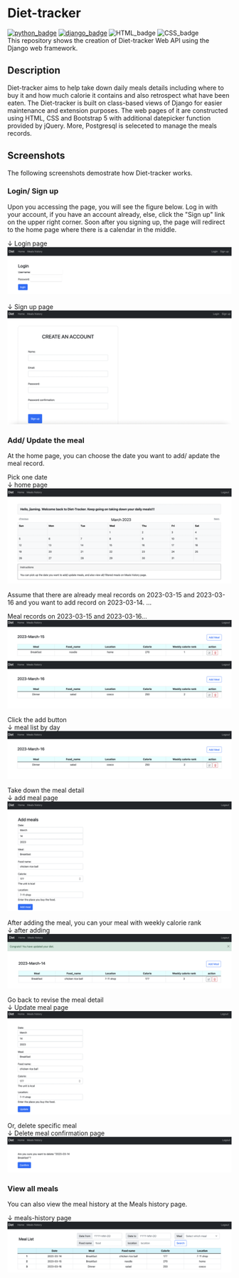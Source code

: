 # Diet-tracker
[![python_badge](https://img.shields.io/badge/Python-3776AB?style=for-the-badge&logo=python&logoColor=white&link=https://www.python.org/)](https://www.python.org/) [![django_badge](https://img.shields.io/badge/Django-092E20?style=for-the-badge&logo=django&logoColor=white&link=https://www.djangoproject.com)](https://www.djangoproject.com) ![HTML_badge](https://img.shields.io/badge/HTML5-E34F26?style=for-the-badge&logo=html5&logoColor=white) ![CSS_badge](https://img.shields.io/badge/CSS-239120?&style=for-the-badge&logo=css3&logoColor=white)<br>
This repository shows the creation of Diet-tracker Web API using the Django web framework.
## Description
Diet-tracker aims to help take down daily meals details including where to buy it and how much calorie it contains and also retrospect what have been eaten.
The Diet-tracker is built on class-based views of Django for easier maintenance and extension purposes. The web pages of it are constructed using HTML, CSS and Bootstrap 5 with additional datepicker function provided by jQuery. More, Postgresql is seleceted to manage the meals records.

## Screenshots
The following screenshots demostrate how Diet-tracker works.

### Login/ Sign up
Upon you accessing the page, you will see the figure below.
Log in with your account, if you have an account already, else, click the "Sign up" link on the upper right corner. Soon after you signing up, the page will redirect to the home page where there is a calendar in the middle.

&#8595; Login page<br>
![login](./mysite/.github/Login.png)<br><br>
&#8595; Sign up page<br>
![Signup](./mysite/.github/Sign_up.png)

### Add/ Update the meal
At the home page, you can choose the date you want to add/ apdate the meal record.

Pick one date<br>
&#8595; home page<br>
![Home](./mysite/.github/Home.png)<br>

Assume that there are already meal records on 2023-03-15 and 2023-03-16 and you want to add record on 2023-03-14. ...

Meal records on 2023-03-15 and 2023-03-16...<br>
![meal_list_by_day_20230315](./mysite/.github/Meal_list_by_day_20230315.png)
![meal_list_by_day_20230316](./mysite/.github/Meal_list_by_day_20230316.png)

Click the add button<br>
&#8595; meal list by day<br>
![meal_list_by_day](./mysite/.github/Meal_list_by_day_20230316.png)

Take down the meal detail<br>
&#8595; add meal page<br>
![add_meal](./mysite/.github/Add_meal.png)<br>

After adding the meal, you can your meal with weekly calorie rank<br>
&#8595; after adding<br>
![add_successfully](./mysite/.github/add_meal_successful.png)<br>

Go back to revise the meal detail<br>
&#8595; Update meal page<br>
![Update](./mysite/.github/Update.png)<br>

Or, delete specific meal<br>
&#8595; Delete meal confirmation page<br>
![Delete](./mysite/.github/Delete_confirm.png)<br>

### View all meals
You can also view the meal history at the Meals history page.<br>

&#8595; meals-history page<br>
![meal_list](./mysite/.github/meal_list.png)
